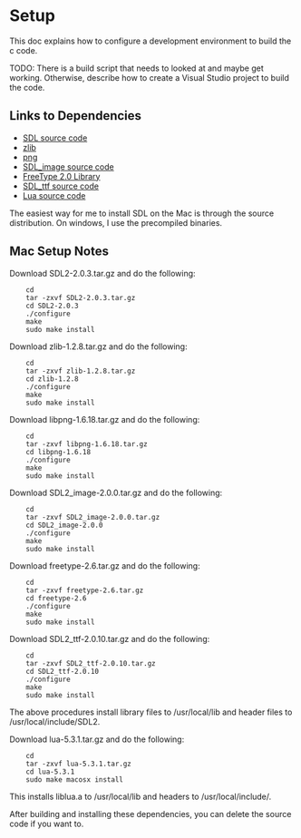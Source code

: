 # Setup

This doc explains how to configure a development environment to build the c code.

TODO: There is a build script that needs to looked at and maybe get working.
Otherwise, describe how to create a Visual Studio project to build the code.

## Links to Dependencies

* [SDL source code](http://libsdl.org/)
* [zlib](http://www.zlib.net/)
* [png](http://www.libpng.org/pub/png/libpng.html)
* [SDL_image source code](https://www.libsdl.org/projects/SDL_image/)
* [FreeType 2.0 Library](http://www.freetype.org/)
* [SDL_ttf source code](https://www.libsdl.org/projects/SDL_ttf/)
* [Lua source code](http://www.lua.org/)

The easiest way for me to install SDL on the Mac is through the source distribution.
On windows, I use the precompiled binaries.

## Mac Setup Notes

Download SDL2-2.0.3.tar.gz and do the following:
~~~
	cd
	tar -zxvf SDL2-2.0.3.tar.gz
	cd SDL2-2.0.3
	./configure
	make
	sudo make install
~~~

Download zlib-1.2.8.tar.gz and do the following:
~~~
	cd
	tar -zxvf zlib-1.2.8.tar.gz
	cd zlib-1.2.8
	./configure
	make
	sudo make install
~~~

Download libpng-1.6.18.tar.gz and do the following:
~~~
	cd
	tar -zxvf libpng-1.6.18.tar.gz
	cd libpng-1.6.18
	./configure
	make
	sudo make install
~~~

Download SDL2_image-2.0.0.tar.gz and do the following:
~~~
	cd
	tar -zxvf SDL2_image-2.0.0.tar.gz
	cd SDL2_image-2.0.0
	./configure
	make
	sudo make install
~~~

Download freetype-2.6.tar.gz and do the following:
~~~
	cd
	tar -zxvf freetype-2.6.tar.gz
	cd freetype-2.6
	./configure
	make
	sudo make install
~~~

Download SDL2_ttf-2.0.10.tar.gz and do the following:
~~~
	cd
	tar -zxvf SDL2_ttf-2.0.10.tar.gz
	cd SDL2_ttf-2.0.10
	./configure
	make
	sudo make install
~~~

The above procedures install library files to /usr/local/lib 
and header files to /usr/local/include/SDL2.

Download lua-5.3.1.tar.gz and do the following:
~~~
	cd
	tar -zxvf lua-5.3.1.tar.gz
	cd lua-5.3.1
	sudo make macosx install
~~~

This installs liblua.a to /usr/local/lib and headers to /usr/local/include/.

After building and installing these dependencies, 
you can delete the source code if you want to.

